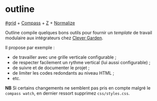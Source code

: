# outline

[#grid](https://github.com/dotjay/hashgrid) +
[Compass](https://github.com/chriseppstein/compass) +
[Z](https://github.com/Cerdic/Z) +
[Normalize](https://github.com/necolas/normalize.css)

Outline compile quelques bons outils pour fournir un _template_ de travail modulaire aux intégrateurs chez [Clever Garden](http://www.clever-age.com/societe/nos-entites/clever-garden.html).

Il propose par exemple :

 - de travailler avec une grille verticale configurable ;
 - de respecter facilement un rythme vertical (lui aussi configurable) ;
 - de suivre et de documenter le projet ;
 - de limiter les codes redondants au niveau HTML ;
 - etc.

**NB** Si certains changements ne semblent pas pris en compte malgré le `compass watch`, en dernier ressort supprimez `css/styles.css`.
